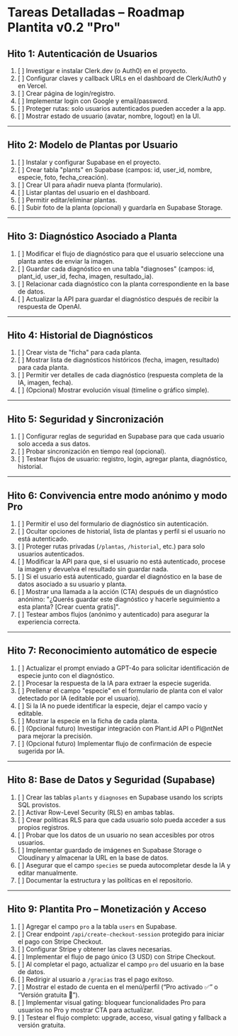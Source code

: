 # Tareas Detalladas – Roadmap Plantita v0.2 "Pro"

## Hito 1: Autenticación de Usuarios

1. [ ] Investigar e instalar Clerk.dev (o Auth0) en el proyecto.
2. [ ] Configurar claves y callback URLs en el dashboard de Clerk/Auth0 y en Vercel.
3. [ ] Crear página de login/registro.
4. [ ] Implementar login con Google y email/password.
5. [ ] Proteger rutas: solo usuarios autenticados pueden acceder a la app.
6. [ ] Mostrar estado de usuario (avatar, nombre, logout) en la UI.

---

## Hito 2: Modelo de Plantas por Usuario

1. [ ] Instalar y configurar Supabase en el proyecto.
2. [ ] Crear tabla "plants" en Supabase (campos: id, user_id, nombre, especie, foto, fecha_creación).
3. [ ] Crear UI para añadir nueva planta (formulario).
4. [ ] Listar plantas del usuario en el dashboard.
5. [ ] Permitir editar/eliminar plantas.
6. [ ] Subir foto de la planta (opcional) y guardarla en Supabase Storage.

---

## Hito 3: Diagnóstico Asociado a Planta

1. [ ] Modificar el flujo de diagnóstico para que el usuario seleccione una planta antes de enviar la imagen.
2. [ ] Guardar cada diagnóstico en una tabla "diagnoses" (campos: id, plant_id, user_id, fecha, imagen, resultado_ia).
3. [ ] Relacionar cada diagnóstico con la planta correspondiente en la base de datos.
4. [ ] Actualizar la API para guardar el diagnóstico después de recibir la respuesta de OpenAI.

---

## Hito 4: Historial de Diagnósticos

1. [ ] Crear vista de "ficha" para cada planta.
2. [ ] Mostrar lista de diagnósticos históricos (fecha, imagen, resultado) para cada planta.
3. [ ] Permitir ver detalles de cada diagnóstico (respuesta completa de la IA, imagen, fecha).
4. [ ] (Opcional) Mostrar evolución visual (timeline o gráfico simple).

---

## Hito 5: Seguridad y Sincronización

1. [ ] Configurar reglas de seguridad en Supabase para que cada usuario solo acceda a sus datos.
2. [ ] Probar sincronización en tiempo real (opcional).
3. [ ] Testear flujos de usuario: registro, login, agregar planta, diagnóstico, historial.

---

## Hito 6: Convivencia entre modo anónimo y modo Pro

1. [ ] Permitir el uso del formulario de diagnóstico sin autenticación.
2. [ ] Ocultar opciones de historial, lista de plantas y perfil si el usuario no está autenticado.
3. [ ] Proteger rutas privadas (`/plantas`, `/historial`, etc.) para solo usuarios autenticados.
4. [ ] Modificar la API para que, si el usuario no está autenticado, procese la imagen y devuelva el resultado sin guardar nada.
5. [ ] Si el usuario está autenticado, guardar el diagnóstico en la base de datos asociado a su usuario y planta.
6. [ ] Mostrar una llamada a la acción (CTA) después de un diagnóstico anónimo: "¿Querés guardar este diagnóstico y hacerle seguimiento a esta planta? [Crear cuenta gratis]".
7. [ ] Testear ambos flujos (anónimo y autenticado) para asegurar la experiencia correcta.

---

## Hito 7: Reconocimiento automático de especie

1. [ ] Actualizar el prompt enviado a GPT-4o para solicitar identificación de especie junto con el diagnóstico.
2. [ ] Procesar la respuesta de la IA para extraer la especie sugerida.
3. [ ] Prellenar el campo "especie" en el formulario de planta con el valor detectado por IA (editable por el usuario).
4. [ ] Si la IA no puede identificar la especie, dejar el campo vacío y editable.
5. [ ] Mostrar la especie en la ficha de cada planta.
6. [ ] (Opcional futuro) Investigar integración con Plant.id API o Pl@ntNet para mejorar la precisión.
7. [ ] (Opcional futuro) Implementar flujo de confirmación de especie sugerida por IA.

---

## Hito 8: Base de Datos y Seguridad (Supabase)

1. [ ] Crear las tablas `plants` y `diagnoses` en Supabase usando los scripts SQL provistos.
2. [ ] Activar Row-Level Security (RLS) en ambas tablas.
3. [ ] Crear políticas RLS para que cada usuario solo pueda acceder a sus propios registros.
4. [ ] Probar que los datos de un usuario no sean accesibles por otros usuarios.
5. [ ] Implementar guardado de imágenes en Supabase Storage o Cloudinary y almacenar la URL en la base de datos.
6. [ ] Asegurar que el campo `species` se pueda autocompletar desde la IA y editar manualmente.
7. [ ] Documentar la estructura y las políticas en el repositorio.

---

## Hito 9: Plantita Pro – Monetización y Acceso

1. [ ] Agregar el campo `pro` a la tabla `users` en Supabase.
2. [ ] Crear endpoint `/api/create-checkout-session` protegido para iniciar el pago con Stripe Checkout.
3. [ ] Configurar Stripe y obtener las claves necesarias.
4. [ ] Implementar el flujo de pago único (3 USD) con Stripe Checkout.
5. [ ] Al completar el pago, actualizar el campo `pro` del usuario en la base de datos.
6. [ ] Redirigir al usuario a `/gracias` tras el pago exitoso.
7. [ ] Mostrar el estado de cuenta en el menú/perfil (“Pro activado ✅” o “Versión gratuita 🚫”).
8. [ ] Implementar visual gating: bloquear funcionalidades Pro para usuarios no Pro y mostrar CTA para actualizar.
9. [ ] Testear el flujo completo: upgrade, acceso, visual gating y fallback a versión gratuita.
